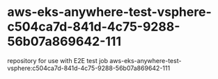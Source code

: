 # aws-eks-anywhere-test-vsphere-c504ca7d-841d-4c75-9288-56b07a869642-111
repository for use with E2E test job aws-eks-anywhere-test-vsphere:c504ca7d-841d-4c75-9288-56b07a869642-111
